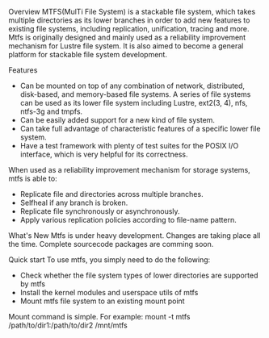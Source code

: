 Overview
MTFS(MulTi File System) is a stackable file system, which takes multiple directories as its lower branches in order to add new features to existing file systems, including  replication, unification, tracing and more.
Mtfs is originally designed and mainly used as a reliability improvement mechanism for Lustre file system. It is also aimed to become a general platform for stackable file system development.

Features
 * Can be mounted on top of any combination of network, distributed, disk-based, and memory-based file systems. A series of file systems can be used as its lower file system including Lustre, ext2(3, 4), nfs, ntfs-3g and tmpfs.
 * Can be easily added support for a new kind of file system.
 * Can take full advantage of characteristic features of a specific lower file system.
 * Have a test framework with plenty of test suites for the POSIX I/O interface, which is very helpful for its correctness.

When used as a reliability improvement mechanism for storage systems, mtfs is able to:
 * Replicate file and directories across multiple branches.
 * Selfheal if any branch is broken.
 * Replicate file synchronously or asynchronously.
 * Apply various replication policies according to file-name pattern.

What's New
Mtfs is under heavy development. Changes are taking place all the time. Complete sourcecode packages are comming soon.

Quick start
To use mtfs, you simply need to do the following:
 * Check whether the file system types of lower directories are supported by mtfs
 * Install the kernel modules and userspace utils of mtfs
 * Mount mtfs file system to an existing mount point

Mount command is simple. For example:
mount -t mtfs /path/to/dir1:/path/to/dir2 /mnt/mtfs
